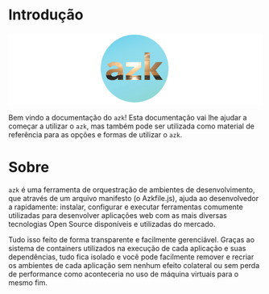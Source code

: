 # Introdução

![Figure 1-1](./resources/images/logo.png)

Bem vindo a documentação do `azk`! Esta documentação vai lhe ajudar a começar a utilizar o `azk`, mas também pode ser utilizada como material de referência para as opções e formas de utilizar o `azk`.

# Sobre

`azk` é uma ferramenta de orquestração de ambientes de desenvolvimento, que através de um arquivo manifesto (o Azkfile.js), ajuda ao desenvolvedor a rapidamente: instalar, configurar e executar ferramentas comumente utilizadas para desenvolver aplicações web com as mais diversas tecnologias Open Source disponíveis e utilizadas do mercado.

Tudo isso feito de forma transparente e facilmente gerenciável. Graças ao sistema de containers utilizados na execução de cada aplicação e suas dependências, tudo fica isolado e você pode facilmente remover e recriar os ambientes de cada aplicação sem nenhum efeito colateral ou sem perda de performance como aconteceria no uso de máquina virtuais para o mesmo fim.
